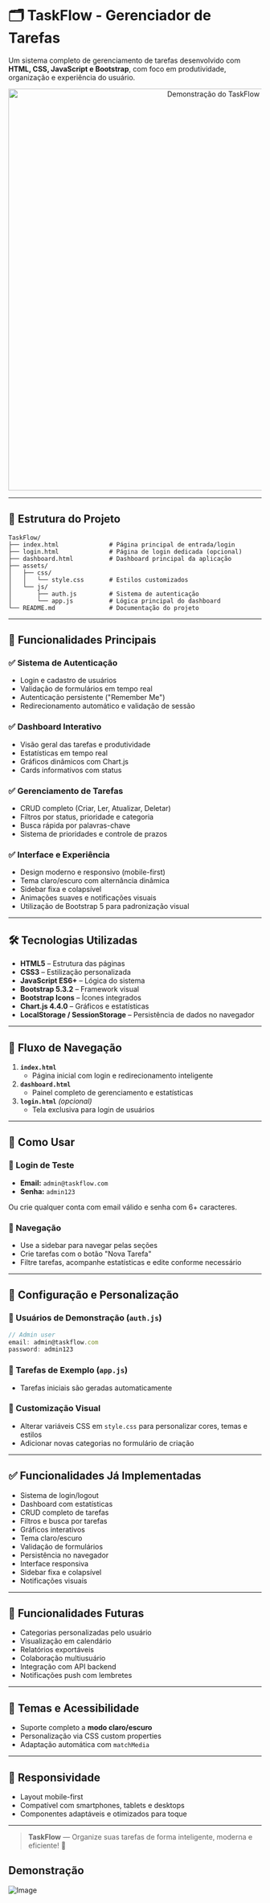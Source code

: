 
# 🗂️ TaskFlow - Gerenciador de Tarefas

Um sistema completo de gerenciamento de tarefas desenvolvido com **HTML, CSS, JavaScript e Bootstrap**, com foco em produtividade, organização e experiência do usuário.

<p align="center">
  <img src="assets/demo-taskflow.gif" width="800" alt="Demonstração do TaskFlow">
</p>

---

## 📁 Estrutura do Projeto

```
TaskFlow/
├── index.html              # Página principal de entrada/login
├── login.html              # Página de login dedicada (opcional)  
├── dashboard.html          # Dashboard principal da aplicação
├── assets/
│   ├── css/
│   │   └── style.css       # Estilos customizados
│   └── js/
│       ├── auth.js         # Sistema de autenticação
│       └── app.js          # Lógica principal do dashboard
└── README.md               # Documentação do projeto
```

---

## 🚀 Funcionalidades Principais

### ✅ Sistema de Autenticação
- Login e cadastro de usuários
- Validação de formulários em tempo real
- Autenticação persistente ("Remember Me")
- Redirecionamento automático e validação de sessão

### ✅ Dashboard Interativo
- Visão geral das tarefas e produtividade
- Estatísticas em tempo real
- Gráficos dinâmicos com Chart.js
- Cards informativos com status

### ✅ Gerenciamento de Tarefas
- CRUD completo (Criar, Ler, Atualizar, Deletar)
- Filtros por status, prioridade e categoria
- Busca rápida por palavras-chave
- Sistema de prioridades e controle de prazos

### ✅ Interface e Experiência
- Design moderno e responsivo (mobile-first)
- Tema claro/escuro com alternância dinâmica
- Sidebar fixa e colapsível
- Animações suaves e notificações visuais
- Utilização de Bootstrap 5 para padronização visual

---

## 🛠️ Tecnologias Utilizadas

- **HTML5** – Estrutura das páginas
- **CSS3** – Estilização personalizada
- **JavaScript ES6+** – Lógica do sistema
- **Bootstrap 5.3.2** – Framework visual
- **Bootstrap Icons** – Ícones integrados
- **Chart.js 4.4.0** – Gráficos e estatísticas
- **LocalStorage / SessionStorage** – Persistência de dados no navegador

---

## 📱 Fluxo de Navegação

1. **`index.html`**  
   - Página inicial com login e redirecionamento inteligente
2. **`dashboard.html`**  
   - Painel completo de gerenciamento e estatísticas
3. **`login.html`** *(opcional)*  
   - Tela exclusiva para login de usuários

---

## 🎯 Como Usar

### 👤 Login de Teste
- **Email:** `admin@taskflow.com`
- **Senha:** `admin123`

Ou crie qualquer conta com email válido e senha com 6+ caracteres.

### 🔄 Navegação
- Use a sidebar para navegar pelas seções
- Crie tarefas com o botão "Nova Tarefa"
- Filtre tarefas, acompanhe estatísticas e edite conforme necessário

---

## 🔧 Configuração e Personalização

### 📂 Usuários de Demonstração (`auth.js`)
```javascript
// Admin user
email: admin@taskflow.com
password: admin123
```

### 📝 Tarefas de Exemplo (`app.js`)
- Tarefas iniciais são geradas automaticamente

### 🎨 Customização Visual
- Alterar variáveis CSS em `style.css` para personalizar cores, temas e estilos
- Adicionar novas categorias no formulário de criação

---

## ✅ Funcionalidades Já Implementadas

- Sistema de login/logout
- Dashboard com estatísticas
- CRUD completo de tarefas
- Filtros e busca por tarefas
- Gráficos interativos
- Tema claro/escuro
- Validação de formulários
- Persistência no navegador
- Interface responsiva
- Sidebar fixa e colapsível
- Notificações visuais

---

## 🔮 Funcionalidades Futuras

- Categorias personalizadas pelo usuário
- Visualização em calendário
- Relatórios exportáveis
- Colaboração multiusuário
- Integração com API backend
- Notificações push com lembretes

---

## 🎨 Temas e Acessibilidade

- Suporte completo a **modo claro/escuro**
- Personalização via CSS custom properties
- Adaptação automática com `matchMedia`

---

## 📱 Responsividade

- Layout mobile-first
- Compatível com smartphones, tablets e desktops
- Componentes adaptáveis e otimizados para toque

---

> **TaskFlow** — Organize suas tarefas de forma inteligente, moderna e eficiente! 🎯

## Demonstração

![Image](https://github.com/user-attachments/assets/db092a64-9732-4c3a-9bc5-7371ea4530de)
